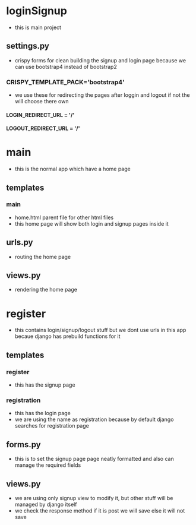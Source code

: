 # loginSignup
- this is main project
## settings.py
- crispy forms for clean building the signup and login page because we can use bootstrap4 instead of bootstrap2
### CRISPY_TEMPLATE_PACK='bootstrap4'
- we use these for redirecting the pages after loggin and logout if not the will choose there own
#### LOGIN_REDIRECT_URL = '/' 
#### LOGOUT_REDIRECT_URL = '/'
# main
- this is the normal app which have a home page
## templates
### main
- home.html parent file for other html files
- this home page will show both login and signup pages inside it
## urls.py
- routing  the home page 
## views.py
- rendering the home page


# register
- this contains login/signup/logout stuff but we dont use urls in this app becaue django has prebuild functions for it
## templates
### register
- this has the signup page
### registration
- this has the login page
- we are using the name as registration because by default django searches for registration page
## forms.py
- this is to set the signup page page neatly formatted and also can manage the required fields
## views.py
- we are using only signup view to modify it, but other stuff will be managed by django itself
- we check the response method if it is post we will save else it will not save
